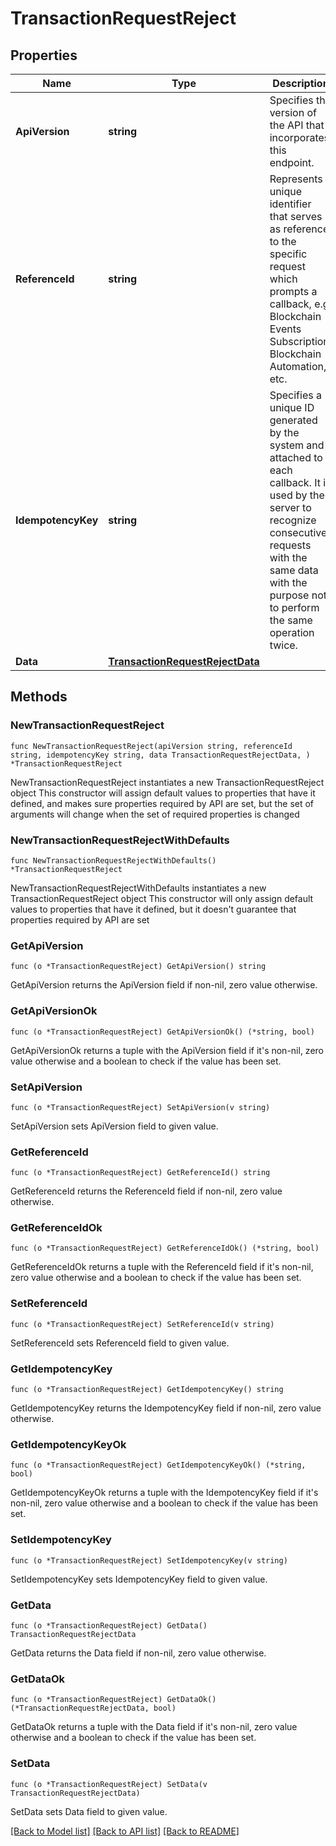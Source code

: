 # TransactionRequestReject

## Properties

Name | Type | Description | Notes
------------ | ------------- | ------------- | -------------
**ApiVersion** | **string** | Specifies the version of the API that incorporates this endpoint. | 
**ReferenceId** | **string** | Represents a unique identifier that serves as reference to the specific request which prompts a callback, e.g. Blockchain Events Subscription, Blockchain Automation, etc. | 
**IdempotencyKey** | **string** | Specifies a unique ID generated by the system and attached to each callback. It is used by the server to recognize consecutive requests with the same data with the purpose not to perform the same operation twice. | 
**Data** | [**TransactionRequestRejectData**](TransactionRequestRejectData.md) |  | 

## Methods

### NewTransactionRequestReject

`func NewTransactionRequestReject(apiVersion string, referenceId string, idempotencyKey string, data TransactionRequestRejectData, ) *TransactionRequestReject`

NewTransactionRequestReject instantiates a new TransactionRequestReject object
This constructor will assign default values to properties that have it defined,
and makes sure properties required by API are set, but the set of arguments
will change when the set of required properties is changed

### NewTransactionRequestRejectWithDefaults

`func NewTransactionRequestRejectWithDefaults() *TransactionRequestReject`

NewTransactionRequestRejectWithDefaults instantiates a new TransactionRequestReject object
This constructor will only assign default values to properties that have it defined,
but it doesn't guarantee that properties required by API are set

### GetApiVersion

`func (o *TransactionRequestReject) GetApiVersion() string`

GetApiVersion returns the ApiVersion field if non-nil, zero value otherwise.

### GetApiVersionOk

`func (o *TransactionRequestReject) GetApiVersionOk() (*string, bool)`

GetApiVersionOk returns a tuple with the ApiVersion field if it's non-nil, zero value otherwise
and a boolean to check if the value has been set.

### SetApiVersion

`func (o *TransactionRequestReject) SetApiVersion(v string)`

SetApiVersion sets ApiVersion field to given value.


### GetReferenceId

`func (o *TransactionRequestReject) GetReferenceId() string`

GetReferenceId returns the ReferenceId field if non-nil, zero value otherwise.

### GetReferenceIdOk

`func (o *TransactionRequestReject) GetReferenceIdOk() (*string, bool)`

GetReferenceIdOk returns a tuple with the ReferenceId field if it's non-nil, zero value otherwise
and a boolean to check if the value has been set.

### SetReferenceId

`func (o *TransactionRequestReject) SetReferenceId(v string)`

SetReferenceId sets ReferenceId field to given value.


### GetIdempotencyKey

`func (o *TransactionRequestReject) GetIdempotencyKey() string`

GetIdempotencyKey returns the IdempotencyKey field if non-nil, zero value otherwise.

### GetIdempotencyKeyOk

`func (o *TransactionRequestReject) GetIdempotencyKeyOk() (*string, bool)`

GetIdempotencyKeyOk returns a tuple with the IdempotencyKey field if it's non-nil, zero value otherwise
and a boolean to check if the value has been set.

### SetIdempotencyKey

`func (o *TransactionRequestReject) SetIdempotencyKey(v string)`

SetIdempotencyKey sets IdempotencyKey field to given value.


### GetData

`func (o *TransactionRequestReject) GetData() TransactionRequestRejectData`

GetData returns the Data field if non-nil, zero value otherwise.

### GetDataOk

`func (o *TransactionRequestReject) GetDataOk() (*TransactionRequestRejectData, bool)`

GetDataOk returns a tuple with the Data field if it's non-nil, zero value otherwise
and a boolean to check if the value has been set.

### SetData

`func (o *TransactionRequestReject) SetData(v TransactionRequestRejectData)`

SetData sets Data field to given value.



[[Back to Model list]](../README.md#documentation-for-models) [[Back to API list]](../README.md#documentation-for-api-endpoints) [[Back to README]](../README.md)


